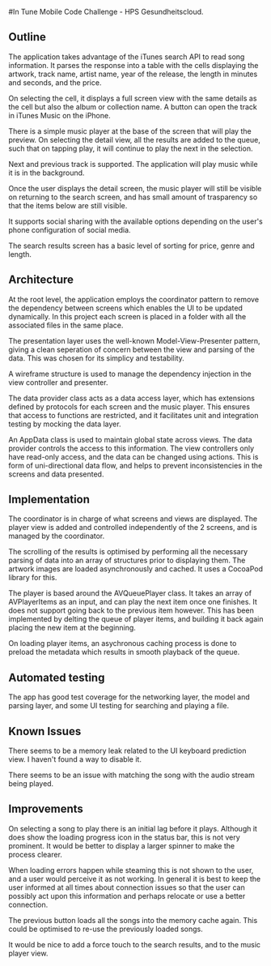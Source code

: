 #In Tune
Mobile Code Challenge - HPS Gesundheitscloud.

## Outline

The application takes advantage of the iTunes search API to read song information. It parses the response into a table with the cells displaying the artwork, track name, artist name, year of the release, the length in minutes and seconds, and the price. 

On selecting the cell, it displays a full screen view with the same details as the cell but also the album or collection name. A button can open the track in iTunes Music on the iPhone. 

There is a simple music player at the base of the screen that will play the preview. On selecting the detail view, all the results are added to the queue, such that on tapping play, it will continue to play the next in the selection. 

Next and previous track is supported. The application will play music while it is in the background. 

Once the user displays the detail screen, the music player will still be visible on returning to the search screen, and has small amount of trasparency so that the items below are still visible. 

It supports social sharing with the available options depending on the user's phone configuration of social media. 

The search results screen has a basic level of sorting for price, genre and length. 

## Architecture 

At the root level, the application employs the coordinator pattern to remove the dependency between screens which enables the UI to be updated dynamically. In this project each screen is placed in a folder with all the associated files in the same place. 

The presentation layer uses the well-known Model-View-Presenter pattern, giving a clean seperation of concern between the view and parsing of the data. This was chosen for its simplicy and testability.

A wireframe structure is used to manage the dependency injection in the view controller and presenter.

The data provider class acts as a data access layer, which has extensions defined by protocols for each screen and the music player. This ensures that access to functions are restricted, and it facilitates unit and integration testing by mocking the data layer.

An AppData class is used to maintain global state across views. The data provider controls the access to this information. The view controllers only have read-only access, and the data can be changed using actions. This is form of uni-directional data flow, and helps to prevent inconsistencies in the screens and data presented. 

## Implementation 

The coordinator is in charge of what screens and views are displayed. The player view is added and controlled independently of the 2 screens, and is managed by the coordinator. 

The scrolling of the results is optimised by performing all the necessary parsing of data into an array of structures prior to displaying them. The artwork images are loaded asynchronously and cached. It uses a CocoaPod library for this. 

The player is based around the AVQueuePlayer class. It takes an array of AVPlayerItems as an input, and can play the next item once one finishes. It does not support going back to the previous item however. This has been implemented by delting the queue of player items, and building it back again placing the new item at the beginning. 

On loading player items, an asychronous caching process is done to preload the metadata which results in smooth playback of the queue.

## Automated testing
The app has good test coverage for the networking layer, the model and parsing layer, and some UI testing for searching and playing a file. 

## Known Issues
There seems to be a memory leak related to the UI keyboard prediction view. I haven't found a way to disable it. 
 
There seems to be an issue with matching the song with the audio stream being played.

## Improvements

On selecting a song to play there is an initial lag before it plays. Although it does show the loading progress icon in the status bar, this is not very prominent. It would be better to display a larger spinner to make the process clearer. 

When loading errors happen while steaming this is not shown to the user, and a user would perceive it as not working. In general it is best to keep the user informed at all times about connection issues so that the user can possibly act upon this information and perhaps relocate or use a better connection. 

The previous button loads all the songs into the memory cache again. This could be optimised to re-use the previously loaded songs.

It would be nice to add a force touch to the search results, and to the music player view. 